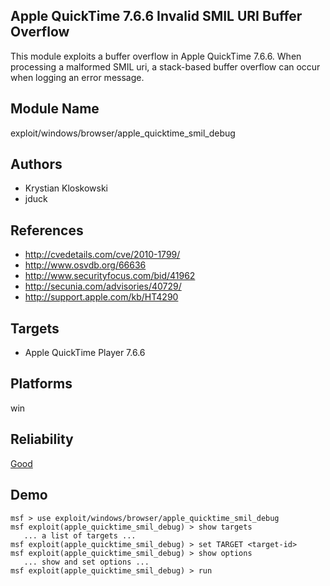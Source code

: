 ## Apple QuickTime 7.6.6 Invalid SMIL URI Buffer Overflow

This module exploits a buffer overflow in Apple QuickTime 
7.6.6. When processing a malformed SMIL uri, a stack-based 
buffer overflow can occur when logging an error message.


## Module Name
exploit/windows/browser/apple_quicktime_smil_debug

## Authors
* Krystian Kloskowski
* jduck


## References
* http://cvedetails.com/cve/2010-1799/
* http://www.osvdb.org/66636
* http://www.securityfocus.com/bid/41962
* http://secunia.com/advisories/40729/
* http://support.apple.com/kb/HT4290



## Targets
* Apple QuickTime Player 7.6.6


## Platforms
win

## Reliability
[Good](https://github.com/rapid7/metasploit-framework/wiki/Exploit-Ranking)

## Demo

```
msf > use exploit/windows/browser/apple_quicktime_smil_debug
msf exploit(apple_quicktime_smil_debug) > show targets
   ... a list of targets ...
msf exploit(apple_quicktime_smil_debug) > set TARGET <target-id>
msf exploit(apple_quicktime_smil_debug) > show options
   ... show and set options ...
msf exploit(apple_quicktime_smil_debug) > run
```
    
    